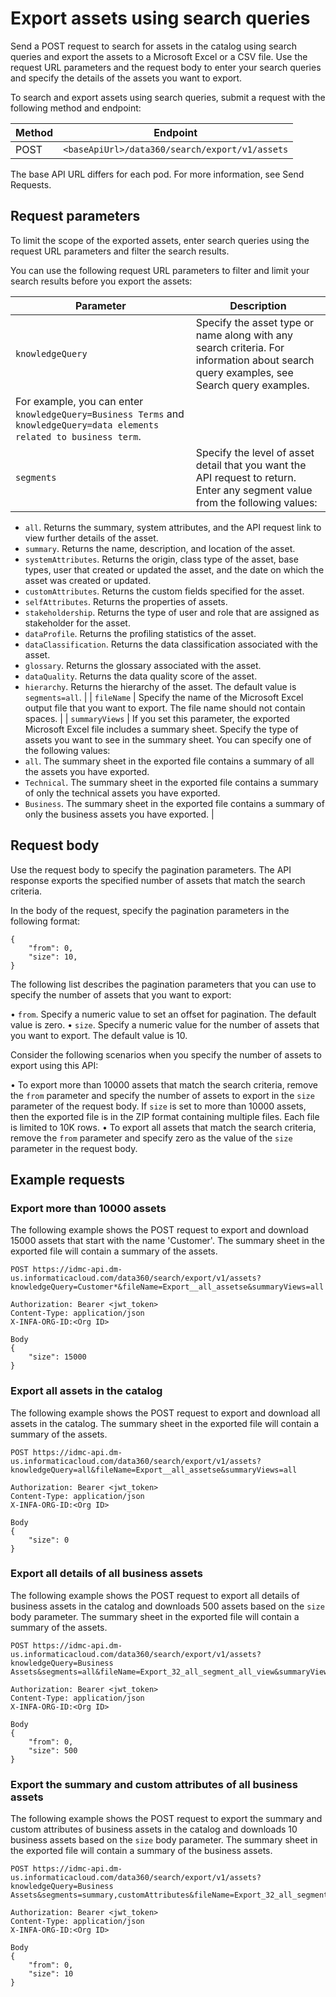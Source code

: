 # Export assets using search queries

Send a POST request to search for assets in the catalog using search queries and export the assets to a Microsoft Excel or a CSV file. Use the request URL parameters and the request body to enter your search queries and specify the details of the assets you want to export.

To search and export assets using search queries, submit a request with the following method and endpoint:

| Method | Endpoint |
|--------|----------|
| POST | `<baseApiUrl>/data360/search/export/v1/assets` |

The base API URL differs for each pod. For more information, see Send Requests. 

## Request parameters

To limit the scope of the exported assets, enter search queries using the request URL parameters and filter the search results.

You can use the following request URL parameters to filter and limit your search results before you export the assets:

| Parameter | Description |
|-----------|-------------|
| `knowledgeQuery` | Specify the asset type or name along with any search criteria. For information about search query examples, see Search query examples.
For example, you can enter `knowledgeQuery=Business Terms` and `knowledgeQuery=data elements related to business term`. |
| `segments` | Specify the level of asset detail that you want the API request to return. Enter any segment value from the following values:
- `all`. Returns the summary, system attributes, and the API request link to view further details of the asset.
- `summary`. Returns the name, description, and location of the asset.
- `systemAttributes`. Returns the origin, class type of the asset, base types, user that created or updated the asset, and the date on which the asset was created or updated.
- `customAttributes`. Returns the custom fields specified for the asset.
- `selfAttributes`. Returns the properties of assets.
- `stakeholdership`. Returns the type of user and role that are assigned as stakeholder for the asset.
- `dataProfile`. Returns the profiling statistics of the asset.
- `dataClassification`. Returns the data classification associated with the asset.
- `glossary`. Returns the glossary associated with the asset.
- `dataQuality`. Returns the data quality score of the asset.
- `hierarchy`. Returns the hierarchy of the asset.
The default value is `segments=all`. |
| `fileName` | Specify the name of the Microsoft Excel output file that you want to export. The file name should not contain spaces. |
| `summaryViews` | If you set this parameter, the exported Microsoft Excel file includes a summary sheet. Specify the type of assets you want to see in the summary sheet. You can specify one of the following values:
- `all`. The summary sheet in the exported file contains a summary of all the assets you have exported.
- `Technical`. The summary sheet in the exported file contains a summary of only the technical assets you have exported.
- `Business`. The summary sheet in the exported file contains a summary of only the business assets you have exported. |

## Request body

Use the request body to specify the pagination parameters. The API response exports the specified number of assets that match the search criteria.

In the body of the request, specify the pagination parameters in the following format:

```
{
    "from": 0,       
    "size": 10,       
}
```

The following list describes the pagination parameters that you can use to specify the number of assets that you want to export:

• `from`. Specify a numeric value to set an offset for pagination. The default value is zero.
• `size`. Specify a numeric value for the number of assets that you want to export. The default value is 10.

Consider the following scenarios when you specify the number of assets to export using this API:

• To export more than 10000 assets that match the search criteria, remove the `from` parameter and specify the number of assets to export in the `size` parameter of the request body. If `size` is set to more than 10000 assets, then the exported file is in the ZIP format containing multiple files. Each file is limited to 10K rows.
• To export all assets that match the search criteria, remove the `from` parameter and specify zero as the value of the `size` parameter in the request body.

## Example requests

### Export more than 10000 assets

The following example shows the POST request to export and download 15000 assets that start with the name 'Customer'. The summary sheet in the exported file will contain a summary of the assets.

```
POST https://idmc-api.dm-us.informaticacloud.com/data360/search/export/v1/assets?knowledgeQuery=Customer*&fileName=Export__all_assetse&summaryViews=all

Authorization: Bearer <jwt_token>
Content-Type: application/json
X-INFA-ORG-ID:<Org ID>

Body
{
    "size": 15000
}
```

### Export all assets in the catalog

The following example shows the POST request to export and download all assets in the catalog. The summary sheet in the exported file will contain a summary of the assets.

```
POST https://idmc-api.dm-us.informaticacloud.com/data360/search/export/v1/assets?knowledgeQuery=all&fileName=Export__all_assetse&summaryViews=all

Authorization: Bearer <jwt_token>
Content-Type: application/json
X-INFA-ORG-ID:<Org ID>

Body
{
    "size": 0
}
```

### Export all details of all business assets

The following example shows the POST request to export all details of business assets in the catalog and downloads 500 assets based on the `size` body parameter. The summary sheet in the exported file will contain a summary of the assets.

```
POST https://idmc-api.dm-us.informaticacloud.com/data360/search/export/v1/assets?knowledgeQuery=Business Assets&segments=all&fileName=Export_32_all_segment_all_view&summaryViews=all

Authorization: Bearer <jwt_token>
Content-Type: application/json
X-INFA-ORG-ID:<Org ID>

Body
{
    "from": 0,
    "size": 500
}
```

### Export the summary and custom attributes of all business assets

The following example shows the POST request to export the summary and custom attributes of business assets in the catalog and downloads 10 business assets based on the `size` body parameter. The summary sheet in the exported file will contain a summary of the business assets.

```
POST https://idmc-api.dm-us.informaticacloud.com/data360/search/export/v1/assets?knowledgeQuery=Business Assets&segments=summary,customAttributes&fileName=Export_32_all_segment_all_view&summaryViews=Business

Authorization: Bearer <jwt_token>
Content-Type: application/json
X-INFA-ORG-ID:<Org ID>

Body
{
    "from": 0,
    "size": 10
}
```
